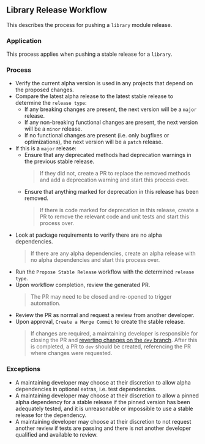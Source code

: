 ## Library Release Workflow
This describes the process for pushing a `library` module release.

### Application
This process applies when pushing a stable release for a `library`.

### Process
- Verify the current alpha version is used in any projects that depend on the
  proposed changes.
- Compare the latest alpha release to the latest stable release to determine the `release type`:
  - If any breaking changes are present, the next version will be a `major` release.
  - If any non-breaking functional changes are present, the next version will be a `minor` release.
  - If no functional changes are present (i.e. only bugfixes or optimizations), the next version
    will be a `patch` release.
- If this is a `major` release:
  - Ensure that any deprecated methods had deprecation warnings in the previous 
    stable release.
    > If they did not, create a PR to replace the removed methods and add a 
      deprecation warning and start this process over.
  - Ensure that anything marked for deprecation in this release has been removed.
    > If there is code marked for deprecation in this release, create a PR to 
      remove the relevant code and unit tests and start this process over.
- Look at package requirements to verify there are no alpha dependencies.
  > If there are any alpha dependencies, create an alpha release with no alpha dependencies and
    start this process over.
- Run the `Propose Stable Release` workflow with the determined `release type`.
- Upon workflow completion, review the generated PR.
  > The PR may need to be closed and re-opened to trigger automation.
- Review the PR as normal and request a review from another developer.
- Upon approval, `Create a Merge Commit` to create the stable release.
  > If changes are required, a maintaining developer is responsible for closing the PR
    and [reverting changes on the `dev` branch](https://neongeckocom.github.io/neon-docs/operations/git/undo_stable_pr/).
    After this is completed, a PR to `dev` should be created, referencing the PR where
    changes were requested.
### Exceptions
- A maintaining developer may choose at their discretion to allow alpha dependencies in 
  optional extras, i.e. test dependencies.
- A maintaining developer may choose at their discretion to allow a pinned alpha
  dependency for a stable release if the pinned version has been adequately 
  tested, and it is unreasonable or impossible to use a stable release for the
  dependency.
- A maintaining developer may choose at their discretion to not request another review if
  tests are passing and there is not another developer qualified and available to review.
